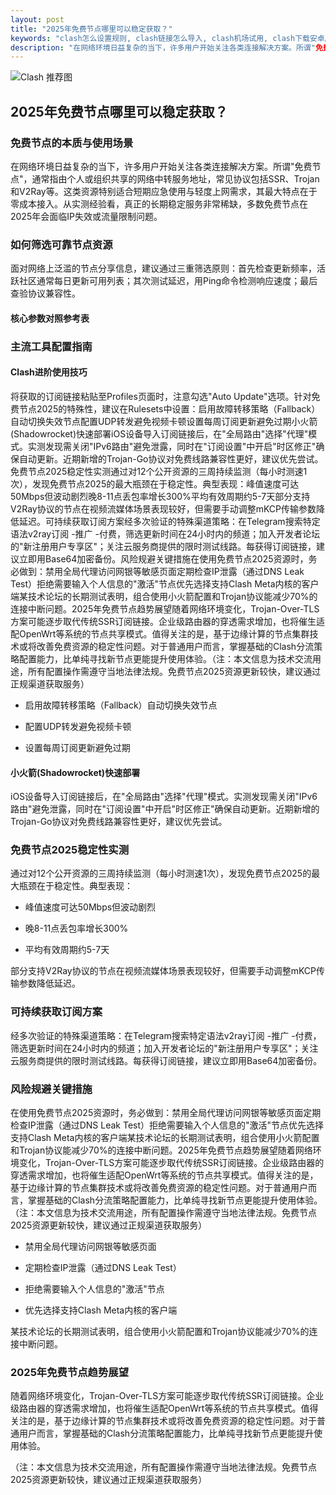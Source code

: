 ```yaml
---
layout: post
title: "2025年免费节点哪里可以稳定获取？"
keywords: "clash怎么设置规则, clash链接怎么导入, clash机场试用, clash下载安卓版, 节点机场购买"
description: "在网络环境日益复杂的当下，许多用户开始关注各类连接解决方案。所谓"免费节点"，通常指由个人或组织共享的网络中转服务地址，常见协议包括SSR、Trojan和V2Ray等。这类资源特别适合短期应急使用与轻度上网需求，其最大特点在于零成本接入。从实测经验看，真正的长期稳定服务非常稀缺，多数免费节点在2025年会面临IP失效或流量限制问题。"
---
```


![Clash 推荐图](https://clashjd.github.io/assets/img/小火箭节点推荐.png)

## 2025年免费节点哪里可以稳定获取？

### 免费节点的本质与使用场景

在网络环境日益复杂的当下，许多用户开始关注各类连接解决方案。所谓"免费节点"，通常指由个人或组织共享的网络中转服务地址，常见协议包括SSR、Trojan和V2Ray等。这类资源特别适合短期应急使用与轻度上网需求，其最大特点在于零成本接入。从实测经验看，真正的长期稳定服务非常稀缺，多数免费节点在2025年会面临IP失效或流量限制问题。

### 如何筛选可靠节点资源

面对网络上泛滥的节点分享信息，建议通过三重筛选原则：首先检查更新频率，活跃社区通常每日更新可用列表；其次测试延迟，用Ping命令检测响应速度；最后查验协议兼容性。

#### 核心参数对照参考表

### 主流工具配置指南

#### Clash进阶使用技巧

将获取的订阅链接粘贴至Profiles页面时，注意勾选"Auto Update"选项。针对免费节点2025的特殊性，建议在Rulesets中设置：启用故障转移策略（Fallback）自动切换失效节点配置UDP转发避免视频卡顿设置每周订阅更新避免过期小火箭(Shadowrocket)快速部署iOS设备导入订阅链接后，在"全局路由"选择"代理"模式。实测发现需关闭"IPv6路由"避免泄露，同时在"订阅设置"中开启"时区修正"确保自动更新。近期新增的Trojan-Go协议对免费线路兼容性更好，建议优先尝试。免费节点2025稳定性实测通过对12个公开资源的三周持续监测（每小时测速1次），发现免费节点2025的最大瓶颈在于稳定性。典型表现：峰值速度可达50Mbps但波动剧烈晚8-11点丢包率增长300%平均有效周期约5-7天部分支持V2Ray协议的节点在视频流媒体场景表现较好，但需要手动调整mKCP传输参数降低延迟。可持续获取订阅方案经多次验证的特殊渠道策略：在Telegram搜索特定语法v2ray订阅 -推广 -付费，筛选更新时间在24小时内的频道；加入开发者论坛的"新注册用户专享区"；关注云服务商提供的限时测试线路。每获得订阅链接，建议立即用Base64加密备份。风险规避关键措施在使用免费节点2025资源时，务必做到：禁用全局代理访问网银等敏感页面定期检查IP泄露（通过DNS Leak Test）拒绝需要输入个人信息的"激活"节点优先选择支持Clash Meta内核的客户端某技术论坛的长期测试表明，组合使用小火箭配置和Trojan协议能减少70%的连接中断问题。2025年免费节点趋势展望随着网络环境变化，Trojan-Over-TLS方案可能逐步取代传统SSR订阅链接。企业级路由器的穿透需求增加，也将催生适配OpenWrt等系统的节点共享模式。值得关注的是，基于边缘计算的节点集群技术或将改善免费资源的稳定性问题。对于普通用户而言，掌握基础的Clash分流策略配置能力，比单纯寻找新节点更能提升使用体验。（注：本文信息为技术交流用途，所有配置操作需遵守当地法律法规。免费节点2025资源更新较快，建议通过正规渠道获取服务）

- 启用故障转移策略（Fallback）自动切换失效节点

- 配置UDP转发避免视频卡顿

- 设置每周订阅更新避免过期

#### 小火箭(Shadowrocket)快速部署

iOS设备导入订阅链接后，在"全局路由"选择"代理"模式。实测发现需关闭"IPv6路由"避免泄露，同时在"订阅设置"中开启"时区修正"确保自动更新。近期新增的Trojan-Go协议对免费线路兼容性更好，建议优先尝试。

### 免费节点2025稳定性实测

通过对12个公开资源的三周持续监测（每小时测速1次），发现免费节点2025的最大瓶颈在于稳定性。典型表现：

- 峰值速度可达50Mbps但波动剧烈

- 晚8-11点丢包率增长300%

- 平均有效周期约5-7天

部分支持V2Ray协议的节点在视频流媒体场景表现较好，但需要手动调整mKCP传输参数降低延迟。

### 可持续获取订阅方案

经多次验证的特殊渠道策略：在Telegram搜索特定语法v2ray订阅 -推广 -付费，筛选更新时间在24小时内的频道；加入开发者论坛的"新注册用户专享区"；关注云服务商提供的限时测试线路。每获得订阅链接，建议立即用Base64加密备份。

### 风险规避关键措施

在使用免费节点2025资源时，务必做到：禁用全局代理访问网银等敏感页面定期检查IP泄露（通过DNS Leak Test）拒绝需要输入个人信息的"激活"节点优先选择支持Clash Meta内核的客户端某技术论坛的长期测试表明，组合使用小火箭配置和Trojan协议能减少70%的连接中断问题。2025年免费节点趋势展望随着网络环境变化，Trojan-Over-TLS方案可能逐步取代传统SSR订阅链接。企业级路由器的穿透需求增加，也将催生适配OpenWrt等系统的节点共享模式。值得关注的是，基于边缘计算的节点集群技术或将改善免费资源的稳定性问题。对于普通用户而言，掌握基础的Clash分流策略配置能力，比单纯寻找新节点更能提升使用体验。（注：本文信息为技术交流用途，所有配置操作需遵守当地法律法规。免费节点2025资源更新较快，建议通过正规渠道获取服务）

- 禁用全局代理访问网银等敏感页面

- 定期检查IP泄露（通过DNS Leak Test）

- 拒绝需要输入个人信息的"激活"节点

- 优先选择支持Clash Meta内核的客户端

某技术论坛的长期测试表明，组合使用小火箭配置和Trojan协议能减少70%的连接中断问题。

### 2025年免费节点趋势展望

随着网络环境变化，Trojan-Over-TLS方案可能逐步取代传统SSR订阅链接。企业级路由器的穿透需求增加，也将催生适配OpenWrt等系统的节点共享模式。值得关注的是，基于边缘计算的节点集群技术或将改善免费资源的稳定性问题。对于普通用户而言，掌握基础的Clash分流策略配置能力，比单纯寻找新节点更能提升使用体验。

（注：本文信息为技术交流用途，所有配置操作需遵守当地法律法规。免费节点2025资源更新较快，建议通过正规渠道获取服务）
